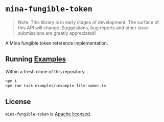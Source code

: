 # `mina-fungible-token`

> Note: This library is in early stages of development. The surface of this API will change.
> Suggestions, bug reports and other issue submissions are greatly appreciated!

A Mina fungible token reference implementation.

## Running [Examples](./examples)

Within a fresh clone of this repository...

```sh
npm i
npm run task examples/<example-file-name>.ts
```

## License

`mina-fungible-token` is [Apache licensed](LICENSE).
